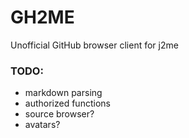 # GH2ME
Unofficial GitHub browser client for j2me

### TODO:
- markdown parsing
- authorized functions
- source browser?
- avatars?

